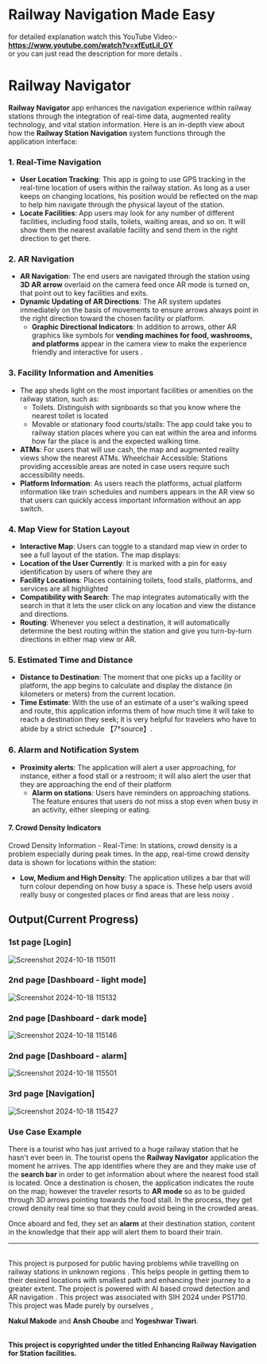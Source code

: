 # Railway Navigation Made Easy 
  
for detailed explanation watch this YouTube Video:-**https://www.youtube.com/watch?v=xfEutLil_GY** 
<br>
or you can just read the description for more details .  

# Railway Navigator     

**Railway Navigator** app enhances the navigation experience within railway stations through the integration of real-time data, augmented reality technology, and vital station information. Here is an in-depth view about how the **Railway Station Navigation** system functions through the application interface: 
     
### 1. Real-Time Navigation    
- **User Location Tracking**: This app is going to use GPS tracking in the real-time location of users within the railway station. As long as a user keeps on changing locations, his position would be reflected on the map to help him navigate through the physical layout of the station.
- **Locate Facilities**: App users may look for any number of different facilities, including food stalls, toilets, waiting areas, and so on. It will show them the nearest available facility and send them in the right direction to get there.      
        
### 2. AR Navigation     
- **AR Navigation**: The end users are navigated through the station using **3D AR arrow** overlaid on the camera feed once AR mode is turned on, that point out to key facilities and exits.  
- **Dynamic Updating of AR Directions**: The AR system updates immediately on the basis of movements to ensure arrows always point in the right direction toward the chosen facility or platform.
   - **Graphic Directional Indicators**: In addition to arrows, other AR graphics like symbols for **vending machines for food, washrooms, and platforms** appear in the camera view to make the experience friendly and interactive for users .   

### 3. Facility Information and Amenities     
   - The app sheds light on the most important facilities or amenities on the railway station, such as:   
     - Toilets. Distinguish with signboards so that you know where the nearest toilet is located  
     - Movable or stationary food courts/stalls: The app could take you to railway station places where you can eat within the area and informs how far the place is and the expected walking time. 
- **ATMs**: For users that will use cash, the map and augmented reality views show the nearest ATMs.
  Wheelchair Accessible: Stations providing accessible areas are noted in case users require such accessibility needs.   
- **Platform Information**: As users reach the platforms, actual platform information like train schedules and numbers appears in the AR view so that users can quickly access important information without an app switch. 
  
### 4. Map View for Station Layout  
- **Interactive Map**: Users can toggle to a standard map view in order to see a full layout of the station. The map displays:
- **Location of the User Currently**: It is marked with a pin for easy identification by users of where they are
- **Facility Locations**: Places containing toilets, food stalls, platforms, and services are all highlighted 
- **Compatibility with Search**: The map integrates automatically with the search in that it lets the user click on any location and view the distance and directions.
- **Routing**: Whenever you select a destination, it will automatically determine the best routing within the station and give you turn-by-turn directions in either map view or AR.

### 5. Estimated Time and Distance
   - **Distance to Destination**: The moment that one picks up a facility or platform, the app begins to calculate and display the distance (in kilometers or meters) from the current location.
- **Time Estimate**: With the use of an estimate of a user's walking speed and route, this application informs them of how much time it will take to reach a destination they seek; it is very helpful for travelers who have to abide by a strict schedule 【7†source】.
 
### 6. Alarm and Notification System
- **Proximity alerts**: The application will alert a user approaching, for instance, either a food stall or a restroom; it will also alert the user that they are approaching the end of their platform
   - **Alarm on stations**: Users have reminders on approaching stations. The feature ensures that users do not miss a stop even when busy in an activity, either sleeping or eating.
  
#### 7. Crowd Density Indicators
   Crowd Density Information - Real-Time: In stations, crowd density is a problem especially during peak times. In the app, real-time crowd density data is shown for locations within the station:
- **Low, Medium and High Density**: The application utilizes a bar that will turn colour depending on how busy a space is. These help users avoid really busy or congested places or find areas that are less noisy .


## Output(Current Progress)

### 1st page [Login]
![Screenshot 2024-10-18 115011](https://github.com/user-attachments/assets/aa9ecbc4-701e-49ff-804f-2117dbd8a332)

### 2nd page [Dashboard - light mode] 
![Screenshot 2024-10-18 115132](https://github.com/user-attachments/assets/08ab7f7a-efc8-44c9-99e9-e23665123897)

### 2nd page [Dashboard - dark mode]
![Screenshot 2024-10-18 115146](https://github.com/user-attachments/assets/7849141c-f0c3-42af-a589-db1668647509)

### 2nd page [Dashboard - alarm]
![Screenshot 2024-10-18 115501](https://github.com/user-attachments/assets/c6247b32-9fc5-4923-9eb4-96e4ed0621a3)

### 3rd page [Navigation]
![Screenshot 2024-10-18 115427](https://github.com/user-attachments/assets/60e965de-fffb-4399-b7b0-609b06a0700e)




### Use Case Example
There is a tourist who has just arrived to a huge railway station that he hasn't ever been in. The tourist opens the **Railway Navigator** application the moment he arrives. The app identifies where they are and they make use of the **search bar** in order to get information about where the nearest food stall is located. Once a destination is chosen, the application indicates the route on the map; however the traveler resorts to **AR mode** so as to be guided through 3D arrows pointing towards the food stall. In the process, they get crowd density real time so that they could avoid being in the crowded areas.

Once aboard and fed, they set an **alarm** at their destination station, content in the knowledge that their app will alert them to board their train.


--------------------------------------------------------------------------------------------------------------------------------------------------------------------------------------------------------------------



<br/>
This project is purposed for public having problems while travelling on railway stations in unknown regions . This helps people in getting them to their desired locations with smallest path and enhancing their journey to a greater extent. The project is powered with AI based crowd detection and AR navigation . This project was associated with SIH 2024 under PS1710. 
<br/>
This project was Made purely by ourselves , <br/>

**Nakul Makode** and **Ansh Choube** and **Yogeshwar Tiwari**.
<br/>
<br/>


**This project is copyrighted under the titled Enhancing Railway Navigation for Station facilities.**
